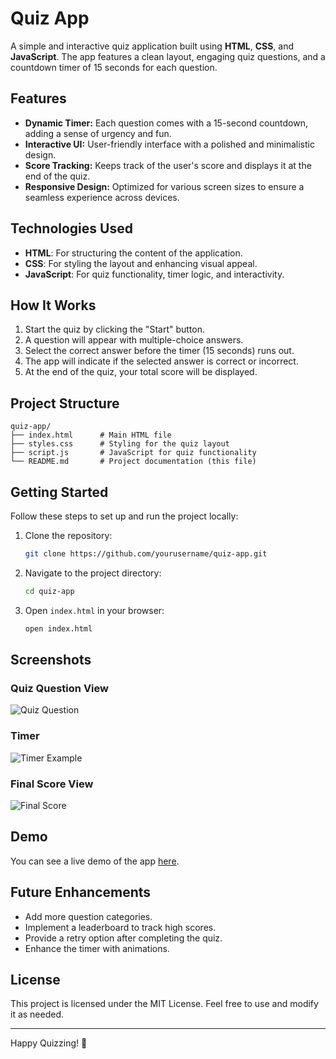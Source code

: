 # Quiz App

A simple and interactive quiz application built using **HTML**, **CSS**, and **JavaScript**. The app features a clean layout, engaging quiz questions, and a countdown timer of 15 seconds for each question.

## Features

- **Dynamic Timer:** Each question comes with a 15-second countdown, adding a sense of urgency and fun.
- **Interactive UI:** User-friendly interface with a polished and minimalistic design.
- **Score Tracking:** Keeps track of the user's score and displays it at the end of the quiz.
- **Responsive Design:** Optimized for various screen sizes to ensure a seamless experience across devices.

## Technologies Used

- **HTML**: For structuring the content of the application.
- **CSS**: For styling the layout and enhancing visual appeal.
- **JavaScript**: For quiz functionality, timer logic, and interactivity.

## How It Works

1. Start the quiz by clicking the "Start" button.
2. A question will appear with multiple-choice answers.
3. Select the correct answer before the timer (15 seconds) runs out.
4. The app will indicate if the selected answer is correct or incorrect.
5. At the end of the quiz, your total score will be displayed.

## Project Structure

```
quiz-app/
├── index.html      # Main HTML file
├── styles.css      # Styling for the quiz layout
├── script.js       # JavaScript for quiz functionality
└── README.md       # Project documentation (this file)
```

## Getting Started

Follow these steps to set up and run the project locally:

1. Clone the repository:

   ```bash
   git clone https://github.com/yourusername/quiz-app.git
   ```

2. Navigate to the project directory:

   ```bash
   cd quiz-app
   ```

3. Open `index.html` in your browser:

   ```bash
   open index.html
   ```

## Screenshots

### Quiz Question View
![Quiz Question](https://via.placeholder.com/600x400.png?text=Quiz+App+Question)

### Timer
![Timer Example](https://via.placeholder.com/600x400.png?text=Quiz+App+Timer)

### Final Score View
![Final Score](https://via.placeholder.com/600x400.png?text=Quiz+App+Score)

## Demo

You can see a live demo of the app [here](#).

## Future Enhancements

- Add more question categories.
- Implement a leaderboard to track high scores.
- Provide a retry option after completing the quiz.
- Enhance the timer with animations.

## License

This project is licensed under the MIT License. Feel free to use and modify it as needed.

---

Happy Quizzing! 🎉
